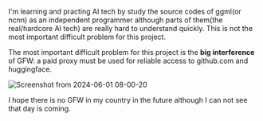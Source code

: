 
I'm learning and practing AI tech by study the source codes of ggml(or ncnn) as an independent programmer although parts of them(the real/hardcore AI tech) are really hard to understand quickly. This is not the most important difficult problem for this project.


The most important difficult problem for this project is the <b>big interference</b> of GFW: a paid proxy must be used for reliable access to github.com and huggingface.

![Screenshot from 2024-06-01 08-00-20](https://github.com/zhouwg/kantv/assets/6889919/eb9a5c35-dd63-478f-8510-c4913f4c4038)


I hope there is no GFW in my country in the future although I can not see that day is coming.
